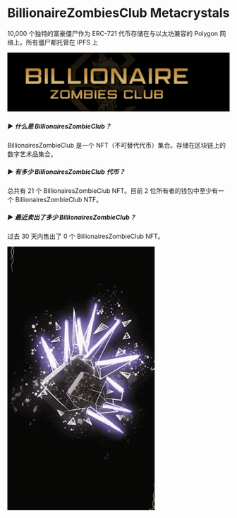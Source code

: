 # BillionaireZombiesClub Metacrystals

10,000 个独特的富豪僵尸作为 ERC-721 代币存储在与以太坊兼容的 Polygon 网络上。所有僵尸都托管在 IPFS 上



![dasda](dasda.png)

##### ▶ 什么是 BillionairesZombieClub？

BillionairesZombieClub 是一个 NFT（不可替代代币）集合。存储在区块链上的数字艺术品集合。

##### ▶ 有多少 BillionairesZombieClub 代币？

总共有 21 个 BillionairesZombieClub NFT。目前 2 位所有者的钱包中至少有一个 BillionairesZombieClub NTF。

##### ▶ 最近卖出了多少 BillionairesZombieClub？

过去 30 天内售出了 0 个 BillionairesZombieClub NFT。



![dsada](dsada.png)
